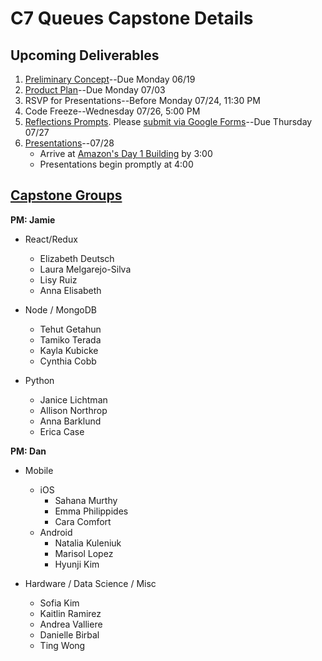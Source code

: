 # C7 Queues Capstone Details

## Upcoming Deliverables
1. [Preliminary Concept](/concept.md)--Due Monday 06/19
1. [Product Plan](/product-plan.md)--Due Monday 07/03
1. RSVP for Presentations--Before Monday 07/24, 11:30 PM
1. Code Freeze--Wednesday 07/26, 5:00 PM
1. [Reflections Prompts](/reflections.md). Please [submit via Google Forms](https://goo.gl/forms/LcvsOvHL4JLSgqTJ2)--Due Thursday 07/27
1. [Presentations](/presentations.md)--07/28
    - Arrive at [Amazon's Day 1 Building](https://www.google.com/maps?hl=en&q=47.6162311,-122.3402054&sll=47.6162311,-122.3402054&z=13&markers=47.6162311,-122.3402054) by 3:00
    - Presentations begin promptly at 4:00

## [Capstone Groups](/groups.md)
**PM: Jamie**
- React/Redux
  - Elizabeth Deutsch
  - Laura Melgarejo-Silva
  - Lisy Ruiz
  - Anna Elisabeth
  
- Node / MongoDB
  - Tehut Getahun
  - Tamiko Terada
  - Kayla Kubicke
  - Cynthia Cobb
  
- Python
  - Janice Lichtman
  - Allison Northrop
  - Anna Barklund
  - Erica Case

**PM: Dan**
- Mobile
  - iOS
    - Sahana Murthy
    - Emma Philippides
    - Cara Comfort
  - Android
    - Natalia Kuleniuk
    - Marisol Lopez
    - Hyunji Kim
    
- Hardware / Data Science / Misc
  - Sofia Kim
  - Kaitlin Ramirez
  - Andrea Valliere
  - Danielle Birbal
  - Ting Wong
